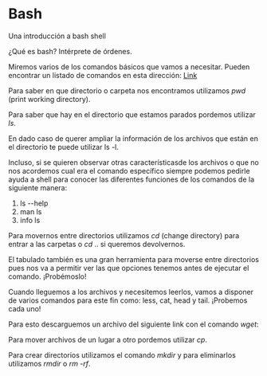 # Bash
Una introducción a bash shell

¿Qué es bash? 
Intérprete de órdenes. 

Miremos varios de los comandos básicos que vamos a necesitar. 
Pueden encontrar un listado de comandos en esta dirección: [Link](https://www.reneshbedre.com/blog/linux-for-bioinformatics.html#getting-started-with-linux-commands)

Para saber en que directorio o carpeta nos encontramos utilizamos _pwd_ (print working directory).

Para saber que hay en el directorio que estamos parados pordemos utilizar _ls_. 

En dado caso de querer ampliar la información de los archivos que están en el directorio te puede utilizar ls -l. 

Incluso, si se quieren observar otras característicasde los archivos o que no nos acordemos cual era el comando específico siempre podemos pedirle ayuda a shell para conocer las diferentes funciones de los comandos de la siguiente manera: 
1. ls --help
2. man ls
3. info ls

Para movernos entre directorios utilizamos _cd_ (change directory) para entrar a las carpetas o _cd_ .. si queremos devolvernos. 

El tabulado también es una gran herramienta para moverse entre directorios pues nos va a permitir ver las que opciones tenemos antes de ejecutar el comando. ¡Probémoslo!

Cuando lleguemos a los archivos y necesitemos leerlos, vamos a disponer de varios comandos para este fin como: less, cat, head y tail. ¡Probemos cada uno!

Para esto descarguemos un archivo del siguiente link con el comando _wget_:

Para mover archivos de un lugar a otro pordemos utilizar _cp_. 

Para crear directorios utilizamos el comando _mkdir_ y para eliminarlos utilizamos _rmdir_ o _rm -rf_. 





